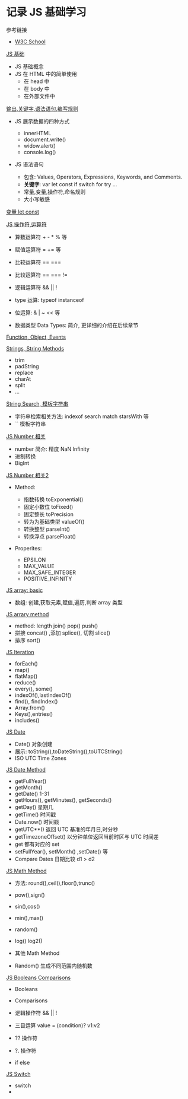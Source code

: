 # 记录 JS 基础学习

参考链接

- [W3C School](https://www.w3schools.com/js/default.asp)


[JS 基础](00JS.md)

- JS 基础概念
- JS 在 HTML 中的简单使用
    - 在 head 中
    - 在 body 中
    - 在外部文件中

[输出,关键字,语法语句,编写规则](01JS.md)

- JS 展示数据的四种方式
  - innerHTML
  - document.write()
  - widow.alert()
  - console.log()

- JS 语法语句
  - 包含: Values, Operators, Expressions, Keywords, and Comments.
  - **关键字**: var let const if switch for try ...
  - 常量,变量,操作符,命名规则
  - 大小写敏感

[变量 let const](02JS.md)

[JS 操作符,运算符](03JS.md)

  - 算数运算符 + - * % 等
  - 赋值运算符 = += 等
  - 比较运算符 == === 
  - 比较运算符 == === != 
  - 逻辑运算符 && || !
  - type 运算: typeof  instanceof
  - 位运算: & | ~ << 等

  - 数据类型 Data Types: 简介, 更详细的介绍在后续章节

[Function, Object, Events ](04JS.md)

[Strings, String Methods](05JS.md)
  - trim
  - padString
  - replace
  - charAt
  - split 
  - ...

[String Search, 模板字符串](06JS.md)

  - 字符串检索相关方法: indexof search match starsWith  等
  - `` 模板字符串


[JS Number 相关](07JS.md)

  - number 简介: 精度 NaN Infinity
  - 进制转换
  - BigInt

[JS Number 相关2](08JS.md)

  - Method: 
    - 指数转换 toExponential() 
    - 固定小数位 toFixed() 
    - 固定整长 toPrecision 
    - 转为为基础类型 valueOf()
    - 转换整型 parseInt()
    - 转换浮点 parseFloat()

  - Properites: 
    - EPSILON
    - MAX_VALUE
    - MAX_SAFE_INTEGER
    - POSITIVE_INFINITY

[JS array: basic](09JS.md)

  - 数组: 创建,获取元素,赋值,遍历,判断 array 类型
  
[JS arrary method](10JS.md)
  - method: length join() pop() push()
  - 拼接 concat() ,添加 splice(), 切割 slice()
  - 排序 sort() 

[JS Iteration](11JS.md)
  - forEach()
  - map()
  - flatMap()
  - reduce()
  - every(), some()
  - indexOf(),lastIndexOf()
  - find(), findIndex()
  - Array.from()
  - Keys(),entries()
  - includes()


[JS Date](12JS.md)
  - Date() 对象创建
  - 展示: toString(),toDateString(),toUTCString()
  - ISO UTC Time Zones

[JS Date Method](13JS.md)
  - getFullYear()
  - getMonth()
  - getDate() 1-31
  - getHours(), getMinutes(), getSeconds()
  - getDay() 星期几
  - getTime() 时间戳
  - Date.now() 时间戳
  - getUTC**() 返回 UTC 基准的年月日,时分秒
  - getTimezoneOffset() 以分钟单位返回当前时区与 UTC 时间差
  - get 都有对应的 set
  - setFullYear(), setMonth() ,setDate() 等
  - Compare Dates 日期比较 d1 > d2

[JS Math Method](14JS.md)
  - 方法: round(),ceil(),floor(),trunc()
  - pow(),sign()
  - sin(),cos()
  - min(),max()
  - random()
  - log() log2()
  - 其他 Math Method

  - Random() 生成不同范围内随机数


[JS Booleans Comparisons](15JS.md)
  - Booleans
  - Comparisons
  - 逻辑操作符 && || !
  - 三目运算 value = (condition)? v1:v2
  - ?? 操作符
  - ?. 操作符

  - if else

[JS Switch](16JS.md)
  - switch
  - 
